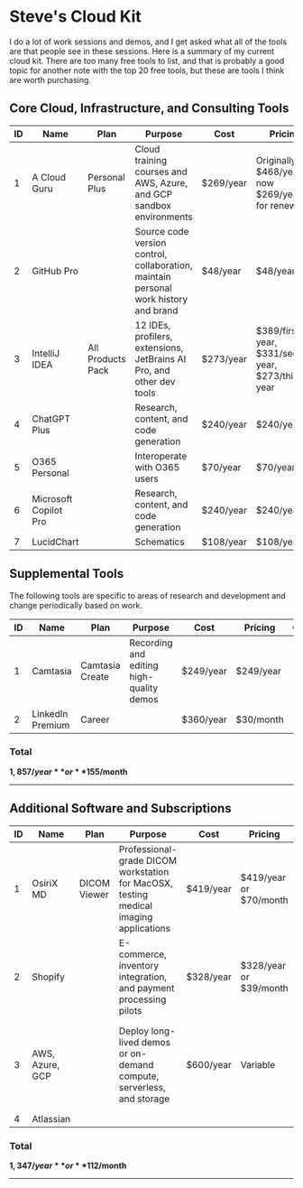 # Steve's Cloud Kit

I do a lot of work sessions and demos, and I get asked what all of the tools are that people see in these sessions. Here is a summary of my current cloud kit. There are too many free tools to list, and that is probably a good topic for another note with the top 20 free tools, but these are tools I think are worth purchasing.

## Core Cloud, Infrastructure, and Consulting Tools

| ID | Name            | Plan             | Purpose                                                          | Cost         | Pricing                     | Comments                                                                                   |
|----|-----------------|------------------|------------------------------------------------------------------|--------------|-----------------------------|-------------------------------------------------------------------------------------------|
| 1  | A Cloud Guru    | Personal Plus    | Cloud training courses and AWS, Azure, and GCP sandbox environments | $269/year   | Originally $468/year, now $269/year for renewals |                                                                                           |
| 2  | GitHub Pro      |                  | Source code version control, collaboration, maintain personal work history and brand | $48/year    | $48/year                   | Additional fee for GitHub Copilot, often covered by affiliated organizations or employers |
| 3  | IntelliJ IDEA   | All Products Pack | 12 IDEs, profilers, extensions, JetBrains AI Pro, and other dev tools | $273/year   | $389/first year, $331/second year, $273/third year | Many use Microsoft Visual Studio (VS) Code as it is free and open source                  |
| 4  | ChatGPT Plus    |                  | Research, content, and code generation                           | $240/year   | $240/year                  | Often covered by employers or projects                                                   |
| 5  | O365 Personal   |                  | Interoperate with O365 users                                     | $70/year    | $70/year                   |                                                                                           |
| 6  | Microsoft Copilot Pro |            | Research, content, and code generation                           | $240/year   | $240/year                  | Often covered by employers or projects                                                   |
| 7  | LucidChart      |                  | Schematics                                                      | $108/year   | $108/year                  |                                                                                           |

## Supplemental Tools

The following tools are specific to areas of research and development and change periodically based on work.

| ID | Name              | Plan          | Purpose                                                      | Cost          | Pricing         | Comments |
|----|-------------------|---------------|--------------------------------------------------------------|---------------|-----------------|----------|
| 1  | Camtasia          | Camtasia Create | Recording and editing high-quality demos                    | $249/year     | $249/year       |          |
| 2  | LinkedIn Premium  | Career        |                                                              | $360/year     | $30/month       |          |

### Total
**$1,857/year** or **$155/month**

---

## Additional Software and Subscriptions

| ID | Name             | Plan       | Purpose                                                              | Cost          | Pricing                | Comments                                                                                     |
|----|------------------|------------|----------------------------------------------------------------------|---------------|------------------------|---------------------------------------------------------------------------------------------|
| 1  | OsiriX MD        | DICOM Viewer | Professional-grade DICOM workstation for MacOSX, testing medical imaging applications | $419/year     | $419/year or $70/month |                                                                                             |
| 2  | Shopify          |            | E-commerce, inventory integration, and payment processing pilots      | $328/year     | $328/year or $39/month |                                                                                             |
| 3  | AWS, Azure, GCP  |            | Deploy long-lived demos or on-demand compute, serverless, and storage | $600/year     | Variable               | Sandbox use covered by A Cloud Guru, but long-lived demos require additional subscriptions |
| 4  | Atlassian        |            |                                                                      |               |                        |                                                                                             |

### Total
**$1,347/year** or **$112/month**

---